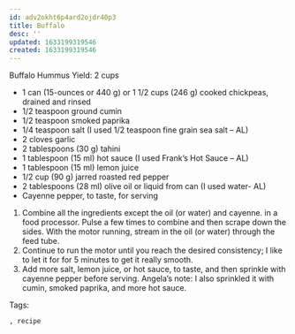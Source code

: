 ```yaml
---
id: adv2okht6p4ard2ojdr40p3
title: Buffalo
desc: ''
updated: 1633199319546
created: 1633199319546
---
```


Buffalo Hummus
Yield: 2 cups

* 1 can (15-ounces or 440 g) or 1 1/2 cups (246 g) cooked chickpeas, drained and rinsed
* 1/2 teaspoon ground cumin
* 1/2 teaspoon smoked paprika
* 1/4 teaspoon salt (I used 1/2 teaspoon fine grain sea salt – AL)
* 2 cloves garlic
* 2 tablespoons (30 g) tahini
* 1 tablespoon (15 ml) hot sauce (I used Frank’s Hot Sauce – AL)
* 1 tablespoon (15 ml) lemon juice
* 1/2 cup (90 g) jarred roasted red pepper
* 2 tablespoons (28 ml) olive oil or liquid from can (I used water- AL)
* Cayenne pepper, to taste, for serving

1. Combine all the ingredients except the oil (or water) and cayenne. in a food processor. Pulse a few times to combine and then scrape down the sides. With the motor running, stream in the oil (or water) through the feed tube.
2. Continue to run the motor until you reach the desired consistency; I like to let it for for 5 minutes to get it really smooth.
3. Add more salt, lemon juice, or hot sauce, to taste, and then sprinkle with cayenne pepper before serving. Angela’s note: I also sprinkled it with cumin, smoked paprika, and more hot sauce.

Tags:
  
    , recipe
